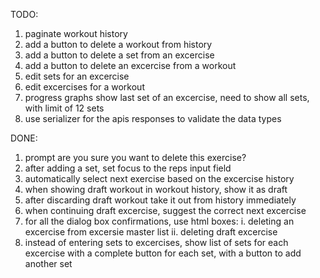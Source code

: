 TODO:
1. paginate workout history
2. add a button to delete a workout from history
3. add a button to delete a set from an excercise
4. add a button to delete an excercise from a workout
5. edit sets for an excercise
6. edit excercises for a workout
7. progress graphs show last set of an excercise, need to show all sets, with limit of 12 sets
8. use serializer for the apis responses to validate the data types


DONE:
1. prompt are you sure you want to delete this exercise?
2. after adding a set, set focus to the reps input field
3. automatically select next exercise based on the excercise history
4. when showing draft workout in workout history, show it as draft
5. after discarding draft workout take it out from history immediately
6. when continuing draft excercise, suggest the correct next excercise
7. for all the dialog box confirmations, use html boxes:
    i. deleting an excercise from excersie master list
    ii. deleting draft excercise
8. instead of entering sets to excercises, show list of sets for each excercise with a complete button for each set, with a button to add another set
